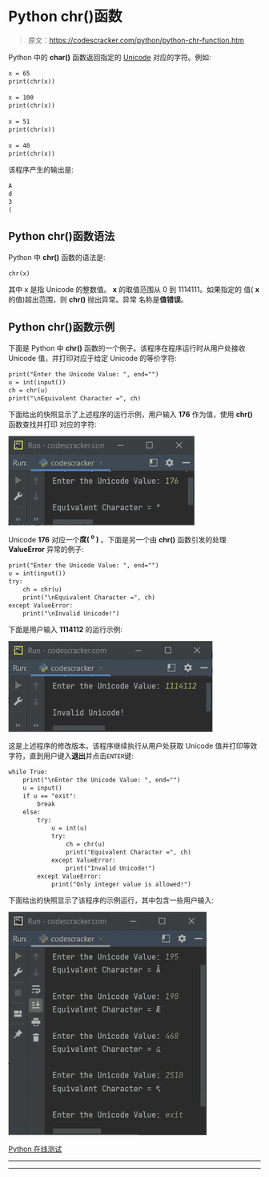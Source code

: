 # Python chr()函数

> 原文：<https://codescracker.com/python/python-chr-function.htm>

Python 中的 **char()** 函数返回指定的 [Unicode](/computer-fundamental/unicode-characters.htm) 对应的字符。例如:

```
x = 65
print(chr(x))

x = 100
print(chr(x))

x = 51
print(chr(x))

x = 40
print(chr(x))
```

该程序产生的输出是:

```
A
d
3
(
```

## Python chr()函数语法

Python 中 **chr()** 函数的语法是:

```
chr(x)
```

其中 x 是指 Unicode 的整数值。 **x** 的取值范围从 0 到 1114111。如果指定的 值( **x** 的值)超出范围，则 **chr()** 抛出异常。异常 名称是**值错误**。

## Python chr()函数示例

下面是 Python 中 **chr()** 函数的一个例子。该程序在程序运行时从用户处接收 Unicode 值，并打印对应于给定 Unicode 的等价字符:

```
print("Enter the Unicode Value: ", end="")
u = int(input())
ch = chr(u)
print("\nEquivalent Character =", ch)
```

下面给出的快照显示了上述程序的运行示例，用户输入 **176** 作为值，使用 **chr()** 函数查找并打印 对应的字符:

![python chr function](img/15e0b53c892521dc9c05fb6d24d51830.png)

Unicode **176** 对应一个**度( <sup>o</sup> )** 。下面是另一个由 **chr()** 函数引发的处理 **ValueError** 异常的例子:

```
print("Enter the Unicode Value: ", end="")
u = int(input())
try:
    ch = chr(u)
    print("\nEquivalent Character =", ch)
except ValueError:
    print("\nInvalid Unicode!")
```

下面是用户输入 **1114112** 的运行示例:

![python chr function example](img/c388cf7ab4f508132741a0536c59dcc2.png)

这是上述程序的修改版本。该程序继续执行从用户处获取 Unicode 值并打印等效字符，直到用户键入**退出**并点击`ENTER`键:

```
while True:
    print("\nEnter the Unicode Value: ", end="")
    u = input()
    if u == "exit":
        break
    else:
        try:
            u = int(u)
            try:
                ch = chr(u)
                print("Equivalent Character =", ch)
            except ValueError:
                print("Invalid Unicode!")
        except ValueError:
            print("Only integer value is allowed!")
```

下面给出的快照显示了该程序的示例运行，其中包含一些用户输入:

![python chr function program](img/6c083c011cd3c889eadc5cdacaecdf7d.png)

[Python 在线测试](/exam/showtest.php?subid=10)

* * *

* * *